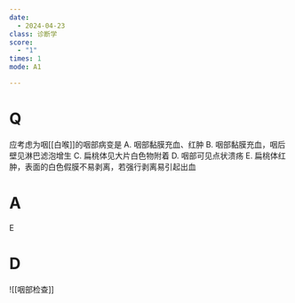 ```yaml
---
date:
  - 2024-04-23
class: 诊断学
score:
  - "1"
times: 1
mode: A1

---
```



# Q
应考虑为咽[[白喉]]的咽部病变是
A. 咽部黏膜充血、红肿
B. 咽部黏膜充血，咽后壁见淋巴滤泡增生
C. 扁桃体见大片白色物附着
D. 咽部可见点状溃疡
E. 扁桃体红肿，表面的白色假膜不易剥离，若强行剥离易引起出血

# A

E



# D
![[咽部检查]]